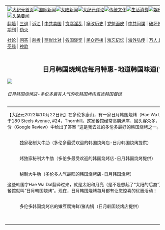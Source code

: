 <a name="1" id="1" target="_blank"></a><span id="1"></span>
<table align=center border="0"><tr><td colspan="2" VALIGN=TOP><a href="https://github.com/19920513/djy/blob/master/gb/nf1351518.md#1"><img src="https://raw.githubusercontent.com/19920513/www/master/t/djy/1.jpg" title="大纪元首页" alt="大纪元首页"></a><a href="https://github.com/19920513/djy/blob/master/gb/n24hr.md#1"><img src="https://raw.githubusercontent.com/19920513/www/master/t/djy/3.jpg" title="国际新闻" alt="国际新闻"></a><a href="https://github.com/19920513/djy/blob/master/gb/nsc413.md#1"><img src="https://raw.githubusercontent.com/19920513/www/master/t/djy/4.jpg" title="大陆新闻" alt="大陆新闻"></a><a href="https://github.com/19920513/djy/blob/master/gb/news392.md#1"><img src="https://raw.githubusercontent.com/19920513/www/master/t/djy/5.jpg" title="大纪元评论" alt="大纪元评论"></a><a href="https://github.com/19920513/djy/blob/master/gb/news2007.md#1"><img src="https://raw.githubusercontent.com/19920513/www/master/t/djy/6.jpg" title="传统文化" alt="传统文化"></a><a href="https://github.com/19920513/djy/blob/master/gb/news2008.md#1"><img src="https://raw.githubusercontent.com/19920513/www/master/t/djy/7.jpg" title="生活消费" alt="生活消费"></a><a href="https://github.com/19920513/djy/blob/master/gb/ncyule.md#1"><img src="https://raw.githubusercontent.com/19920513/www/master/t/djy/8.jpg" title="娱乐休闲" alt="娱乐休闲"></a><a href="https://github.com/19920513/djy/blob/master/gb/nsc1002.md#1"><img src="https://raw.githubusercontent.com/19920513/www/master/t/djy/9.jpg" title="健康" alt="健康"></a><a href="https://github.com/19920513/djy/blob/master/gb/nf6092.md#1"><img src="https://raw.githubusercontent.com/19920513/www/master/t/djy/10a.jpg" title="独家" alt="独家"></a><a href="https://github.com/19920513/djy/blob/master/gb/nf4514.md#1"><img src="https://raw.githubusercontent.com/19920513/www/master/t/djy/12a.jpg" title="头条要闻" alt="头条要闻"></a></td></tr>
<tr><td colspan="2" VALIGN=TOP><a target="_blank" href="https://github.com/19920513/www/blob/master/README.md?zsrh#1">翻墙</a> | <a target="_blank" href="https://github.com/19920513/djy/blob/master/gb/nf5657.md#1">三退</a> | <a target="_blank" href="https://github.com/19920513/djy/blob/master/gb/nf6124.md#1">诉江</a> | <a target="_blank" href="https://github.com/19920513/djy/blob/master/gb/nf1176117.md#1">中共卖国</a> | <a target="_blank" href="https://github.com/19920513/djy/blob/master/gb/nf5773.md#1">贪腐淫乱</a> | <a target="_blank" href="https://github.com/19920513/djy/blob/master/gb/nf1176115.md#1">窜改历史</a> | <a target="_blank" href="https://github.com/19920513/djy/blob/master/gb/nf1176107.md#1">党魁画皮</a> | <a target="_blank" href="https://github.com/19920513/djy/blob/master/gb/nf1320400.md#1">中共间谍</a> | <a target="_blank" href="https://github.com/19920513/djy/blob/master/gb/nf1176114.md#1">破坏传统</a> | <a target="_blank" href="https://github.com/19920513/ntdtv/blob/master/gb/prog447_1.md#1">恶贯满盈</a> | <a target="_blank" href="https://github.com/19920513/djy/blob/master/gb/ncid278.md#1">人权</a> | <a target="_blank" href="https://github.com/19920513/djy/blob/master/gb/nf1176111.md#1">迫害</a> | <a target="_blank" href="https://gitlab.com/szzdlab/mh-qikan/blob/master/README.md#1">期刊</a> | <a target="_blank" href="https://github.com/19920513/djy/blob/master/gb/nf5562.md#1">伪火</a></p><p><a target="_blank" href="https://github.com/19920513/djy/blob/master/gb/9p.md#1">社论</a> | <a target="_blank" href="https://github.com/19920513/djy/blob/master/gb/nf4378.md#1">问答</a> | <a target="_blank" href="https://github.com/19920513/djy/blob/master/gb/nf5792.md#1">剖析</a> | <a target="_blank" href="https://github.com/19920513/djy/blob/master/gb/nf5735.md#1">两岸比对</a> | <a target="_blank" href="https://github.com/19920513/djy/blob/master/gb/nf6119.md#1">各国褒奖</a> | <a target="_blank" href="https://github.com/19920513/djy/blob/master/gb/nf6120.md#1">民众声援</a> | <a target="_blank" href="https://github.com/19920513/djy/blob/master/gb/nf1188594.md#1">难忘记忆</a> | <a target="_blank" href="https://github.com/19920513/djy/blob/master/gb/nf3180.md#1">海外弘传</a> | <a target="_blank" href="https://github.com/19920513/djy/blob/master/gb/nf5410.md#1">万人上访</a> | <a target="_blank" href="https://github.com/19920513/www/blob/master/README.md?zsrh#1">平台首页</a> | <a target="_blank" href="https://github.com/19920513/djy/blob/master/gb/nf4386.md#1">支持</a> | <a target="_blank" href="https://github.com/19920513/djy/blob/master/gb/nf4389.md#1">真相</a> | <a target="_blank" href="https://github.com/19920513/djy/blob/master/gb/nf5790.md#1">圣缘</a> | <a target="_blank" href="https://github.com/19920513/djy/blob/master/gb/nf4786.md#1">神韵</a></td></tr>
<tr><td VALIGN=TOP width="626"><h2 align=center>日月韩国烧烤店每月特惠-地道韩国味道(含视频)</h2>
<img width="600" src="https://i.epochtimes.com/assets/uploads/2022/10/id13895511-18e31082109effae7df7aefb796c29c7-600x400.jpg" />
<h6>日月韩国烧烤店-多伦多最有人气的吃韩国烤肉首选韩国餐馆
</h6>
<hr>
<p>【大纪元2022年10月22日讯】在多伦多康山，有一家日月韩国烧烤（Hae Wa Dal Korean Restaurant），位于180 Steels Avenue, #24，Thornhill。这家餐馆经常高朋满座，回头客众多，为什么呢？一位客人在谷歌评价（Google Review）中给出了答案 “这是我去过的多伦多最好的韩国烧烤之一。它令我回想起韩国时光。”</p>
<figure id="attachment_13894667" aria-describedby="caption-attachment-13894667" style="width: 536px" class="wp-caption aligncenter"><a target="_blank" href="https://i.epochtimes.com/assets/uploads/2022/10/id13894667-1.-BBQ1-2.png"><img class=" wp-image-13894667" src="https://i.epochtimes.com/assets/uploads/2022/10/id13894667-1.-BBQ1-2-600x303.png" alt="" width="536" b="271" /></a><figcaption id="caption-attachment-13894667" class="wp-caption-text">独家秘制大牛肋（多伦多最受欢迎的韩国烧烤店-日月韩国烧烤提供）</figcaption></figure>
<figure id="attachment_13894670" aria-describedby="caption-attachment-13894670" style="width: 533px" class="wp-caption aligncenter"><a target="_blank" href="https://i.epochtimes.com/assets/uploads/2022/10/id13894670-2.-chopstick.png"><img class=" wp-image-13894670" src="https://i.epochtimes.com/assets/uploads/2022/10/id13894670-2.-chopstick-600x450.png" alt="" width="533" b="400" /></a><figcaption id="caption-attachment-13894670" class="wp-caption-text">烤独家秘制大牛肋（多伦多最受欢迎的韩国烧烤店-日月韩国烧烤提供）</figcaption></figure>
<figure id="attachment_13895513" aria-describedby="caption-attachment-13895513" style="width: 583px" class="wp-caption aligncenter"><a target="_blank" href="https://i.epochtimes.com/assets/uploads/2022/10/id13895513-3.-BBQ2.png"><img class=" wp-image-13895513" src="https://i.epochtimes.com/assets/uploads/2022/10/id13895513-3.-BBQ2-600x450.png" alt="" width="583" b="437" /></a><figcaption id="caption-attachment-13895513" class="wp-caption-text">秘制大牛肋（多伦多人气最旺的韩国烧烤店-日月韩国烧烤）</figcaption></figure>
<p>这些韩国字Hae Wa Dal翻译过来，就是太阳和月亮（是不是想起了“太阳的后裔”），所以顺理成章，这家<ahref="https://github.com/19920513/djy/blob/master/gb/tag/%E9%9F%A9%E5%9B%BD%E9%A4%90%E9%A6%86.md#1">韩国餐馆</a>就叫“日月韩国烧烤”。现在，日月韩国烧烤每月都有让您惊喜的优惠活动！</p>
<figure id="attachment_13889278" aria-describedby="caption-attachment-13889278" style="width: 600px" class="wp-caption aligncenter"><a target="_blank" href="https://i.epochtimes.com/assets/uploads/2022/10/id13889278-41130c44d4c303d9c9e6c7cc460e5159.jpg"><img class=" wp-image-13889278" src="https://i.epochtimes.com/assets/uploads/2022/10/id13889278-41130c44d4c303d9c9e6c7cc460e5159-600x401.jpg" alt="" width="600" b="401" /></a><figcaption id="caption-attachment-13889278" class="wp-caption-text"><ahref="https://github.com/19920513/djy/blob/master/gb/tag/%E5%A4%9A%E4%BC%A6%E5%A4%9A%E9%9F%A9%E5%9B%BD%E7%83%A7%E7%83%A4.md#1">多伦多韩国烧烤</a>店的嫩豆腐海鲜/猪肉锅（日月韩国烧烤店提供）</figcaption></figure>
<p>&nbsp;</p>
<p><!--


<p style="text-align: center;"><strong>预定座位: <ahref="tel:+1(905)709-1593"><button class="button success round" style="border-radius: 300px; border-color: #4a831c; background-color: #ea5a02; color: white; padding: 0.5em 1em; font-size: 100%;">(905)709-1593</button></a></strong></p>


--></p>
<p style="text-align: center; padding-top: 0px; margin-top: -10px;"><strong><ahref="http://www.haewadaltoronto.ca"><button class="button success round" style="border-radius: 850px; border-color: #4a831c; background-color: #5da423; color: white; font-size: 110%; padding: 1em 1em;">立即登录官网查看本月优惠信息</button></a></strong></p>
<p>如果你带着小朋友来一起吃饭，别忘了点这道菜: 炸猪排<span style="font-weight: 400;">?</span><span style="font-weight: 400;">(Deep fried pork cutlet with rice and special sauce)</span>。这是小孩子们最喜欢的“香口”。外脆里嫩，咬一口下去，脆爽爽的，香香的，份量还很大。而且还配了切成薄片的西红柿，青瓜和生菜，让小朋友在吃美食的同时，又补充了维生素C。好吃又健康哟。</p>
<figure id="attachment_13881779" aria-describedby="caption-attachment-13881779" style="width: 600px" class="wp-caption aligncenter"><a target="_blank" href="https://i.epochtimes.com/assets/uploads/2022/10/id13881779-d94c2d6085831801cec0c43ee3d3daec.jpg"><img class="size-large wp-image-13881779" src="https://i.epochtimes.com/assets/uploads/2022/10/id13881779-d94c2d6085831801cec0c43ee3d3daec-600x401.jpg" alt="" width="600" b="401" /></a><figcaption id="caption-attachment-13881779" class="wp-caption-text">炸猪排（最有韩式料理特色的多伦多日月韩国烧烤店 提供）</figcaption></figure>
<p>对于年糕，你可以要求少辣，也可酱油炒年糕（菜单上没有，不过你可以问一下他们，如果他们不忙的话^^）</p>
<figure id="attachment_13894680" aria-describedby="caption-attachment-13894680" style="width: 600px" class="wp-caption aligncenter"><a target="_blank" href="https://i.epochtimes.com/assets/uploads/2022/10/id13894680-21b91365aff9aeb52048f7f7d730f43b.jpg"><img class="size-large wp-image-13894680" src="https://i.epochtimes.com/assets/uploads/2022/10/id13894680-21b91365aff9aeb52048f7f7d730f43b-600x438.jpg" alt="" width="600" b="438" /></a><figcaption id="caption-attachment-13894680" class="wp-caption-text">辣炒年糕（多伦多最受欢迎的韩国烧烤店-日月韩国烧烤提供）</figcaption></figure>
<p>如果全家来吃，不妨点一个3-4人份或5-6人份的“日月家庭烧烤套餐 ”(Hae Wa Dal Family BBQ Combo)。<span style="font-weight: 400;">无论是冬天还是夏天，这都是众多客人的首选。</span></p>
<p>当然，两个人来吃烧烤也非常合算。只要点2人份的烧烤，他们就会附送米饭，大酱汤和小菜。有饭有烤肉有汤有小菜，吃得又暖心又饱肚又解馋。</p>
<p><a width="640" b="360" src=""></a><a href="https://di88ceki78g29.cloudfront.net/H8kKz6zmq"><img width="600" src="https://raw.githubusercontent.com/19920513/djy/master/gb/300/djtsp.jpg" title="进入原文观看"  alt="进入原文观看"></a><h3 align=center>(视频.国内建议下载<a href="https://github.com/19920513/www/blob/master/README.md#8">翻墙软件</a>进入原文观看)</h3><a src="https://www.youtube.com/embed/q4vX3ZsuHps?feature=oembed" frameborder="0" allow="accelerometer; autoplay; clipboard-write; encrypted-media; gyroscope; picture-in-picture" allowfullscreen title="多伦多最诱人的韩国烧烤就是日月韩国烧烤（Ha Wa Dal Korean BBQ)。回头客最多。来多伦多一游不可不去此处解馋。就在180 Steeles Ave W, #24, Thornhill."></a></p>
<figure id="attachment_13894691" aria-describedby="caption-attachment-13894691" style="width: 600px" class="wp-caption aligncenter"><a target="_blank" href="https://i.epochtimes.com/assets/uploads/2022/10/id13894691-3f3e533fd2bedb67ff82f7d6f13b656e.jpg"><img class="size-large wp-image-13894691" src="https://i.epochtimes.com/assets/uploads/2022/10/id13894691-3f3e533fd2bedb67ff82f7d6f13b656e-600x401.jpg" alt="" width="600" b="401" /></a><figcaption id="caption-attachment-13894691" class="wp-caption-text">烤五花肉（多伦多最受欢迎的韩国烧烤店-日月韩国烧烤提供）</figcaption></figure>
<figure id="attachment_13894692" aria-describedby="caption-attachment-13894692" style="width: 427px" class="wp-caption aligncenter"><a target="_blank" href="https://i.epochtimes.com/assets/uploads/2022/10/id13894692-8010b9b57db2709788c1b0fdd08a026d.png"><img class="size-full wp-image-13894692" src="https://i.epochtimes.com/assets/uploads/2022/10/id13894692-8010b9b57db2709788c1b0fdd08a026d.png" alt="" width="427" b="353" /></a><figcaption id="caption-attachment-13894692" class="wp-caption-text">烤五花肉（多伦多人气最旺的韩国烧烤店-日月韩国烧烤提供）</figcaption></figure>
<figure id="attachment_13894701" aria-describedby="caption-attachment-13894701" style="width: 566px" class="wp-caption aligncenter"><a target="_blank" href="https://i.epochtimes.com/assets/uploads/2022/10/id13894701-Screenshot-2022-12-29-180133.png"><img class=" wp-image-13894701" src="https://i.epochtimes.com/assets/uploads/2022/10/id13894701-Screenshot-2022-12-29-180133-600x505.png" alt="" width="566" b="476" /></a><figcaption id="caption-attachment-13894701" class="wp-caption-text">多伦多最受欢迎的正宗韩国烧烤店-日月韩国烧烤提供</figcaption></figure>
<p>&nbsp;</p>
<p style="text-align: center; padding-top: 0px; margin-top: -10px;"><strong><ahref="http://www.haewadaltoronto.ca"><button class="button success round" style="border-radius: 850px; border-color: #4a831c; background-color: #5da423; color: white; font-size: 110%; padding: 1em 1em;">立即登录官网查看本月优惠信息</button></a></strong></p>
<p style="text-align: center;"><strong>预定座位: <ahref="tel:+1(905) 709-1593"><button class="button success round" style="border-radius: 300px; border-color: #4a831c; background-color: #ea5a02; color: white; padding: 0.5em 1em; font-size: 100%;">(905) 709-1593</button></a></strong></p>
<h2><ahref="https://github.com/19920513/djy/blob/master/gb/tag/%E5%A4%9A%E4%BC%A6%E5%A4%9A%E9%9F%A9%E5%9B%BD%E7%83%A7%E7%83%A4.md#1">多伦多韩国烧烤</a>店-“日月韩国烧烤”与众不同：</h2>
<p><span style="font-weight: 400;">他家腌制的烤独家秘制大牛肋(Marinated Premium beef short ribs) ，还有非腌制的独</span><span style="font-weight: 400;">特调味烤牛腰肉</span><span style="font-weight: 400;">（Seasoned premium beef）。听着吱吱响的烤肉声，烧烤的香味飘到门外，有多馋人！不仅是烤牛排的美味让客人开心，份量足，小菜多，也是客人在“谷歌评价（Google Review）” 上的留言。</span></p>
<figure id="attachment_13894695" aria-describedby="caption-attachment-13894695" style="width: 600px" class="wp-caption aligncenter"><a target="_blank" href="https://i.epochtimes.com/assets/uploads/2022/10/id13894695-59afb7c2487e3739ddcaf9b6afad996e.jpg"><img class="size-large wp-image-13894695" src="https://i.epochtimes.com/assets/uploads/2022/10/id13894695-59afb7c2487e3739ddcaf9b6afad996e-600x401.jpg" alt="" width="600" b="401" /></a><figcaption id="caption-attachment-13894695" class="wp-caption-text">烤香味猪排骨（多伦多最受欢迎的韩国烧烤店-日月韩国烧烤提供）</figcaption></figure>
<p><span style="font-weight: 400;">说起烧烤，就会顺带把火锅带出来，他俩好像两兄弟。尤其天寒地冻的时候，来一个牛骨部队火锅? （Hot Pot, 自己选配菜），可以感受到军人们吃起来，呼噜呼噜，连面带肉，带年糕、香肠、高汤粉丝、豆腐的热辣辣，真够开胃的！还有好多菜，他家菜的品种忒多了。</span></p>
<figure id="attachment_13880398" aria-describedby="caption-attachment-13880398" style="width: 600px" class="wp-caption aligncenter"><a target="_blank" href="https://i.epochtimes.com/assets/uploads/2022/10/id13880398-80ec2af8bd7681c1917e3d088f242036.jpg"><img class="size-large wp-image-13880398" src="https://i.epochtimes.com/assets/uploads/2022/10/id13880398-80ec2af8bd7681c1917e3d088f242036-600x401.jpg" alt="" width="600" b="401" /></a><figcaption id="caption-attachment-13880398" class="wp-caption-text">最有特色的韩餐“牛骨部队火锅”（多伦多人气最旺的<ahref="https://github.com/19920513/djy/blob/master/gb/tag/%E9%9F%A9%E5%9B%BD%E7%83%A4%E8%82%89%E5%BA%97.md#1">韩国烤肉店</a>-日月<ahref="https://github.com/19920513/djy/blob/master/gb/tag/%E9%9F%A9%E5%9B%BD%E9%A4%90%E9%A6%86.md#1">韩国餐馆</a> 提供）</figcaption></figure>
<figure id="attachment_13894696" aria-describedby="caption-attachment-13894696" style="width: 600px" class="wp-caption aligncenter"><a target="_blank" href="https://i.epochtimes.com/assets/uploads/2022/10/id13894696-6ea9af8d4572dfb9de8582562cad6037.jpg"><img class="size-large wp-image-13894696" src="https://i.epochtimes.com/assets/uploads/2022/10/id13894696-6ea9af8d4572dfb9de8582562cad6037-600x401.jpg" alt="" width="600" b="401" /></a><figcaption id="caption-attachment-13894696" class="wp-caption-text">烤牛肉火锅（多伦多著名的韩国烧烤店-日月韩国烧烤提供）</figcaption></figure>
<p><!--


<p style="text-align: center;"><strong>预定座位: <ahref="tel:+1(905) 709-1593"><button class="button success round" style="border-radius: 300px; border-color: #4a831c; background-color: #ea5a02; color: white; padding: 0.5em 1em; font-size: 100%;">(905) 709-1593</button></a></strong></p>


--></p>
<p style="text-align: center; padding-top: 0px; margin-top: -10px;"><strong><ahref="http://www.haewadaltoronto.ca"><button class="button success round" style="border-radius: 850px; border-color: #4a831c; background-color: #ea5a02; color: white; font-size: 110%; padding: 1em 1em;">立即预定席位</button></a></strong></p>
<h2>深受华人喜爱的多伦多烧烤店-日月韩国烧烤餐馆为您推荐几款华人心头最爱：</h2>
<h3>1，烤秘制梅花肉（Fresh premium pork belly marinated）</h3>
<figure id="attachment_13880401" aria-describedby="caption-attachment-13880401" style="width: 600px" class="wp-caption aligncenter"><a target="_blank" href="https://i.epochtimes.com/assets/uploads/2022/10/id13880401-858e3111e7bb685a5c046b468ff31dd3.jpg"><img class="size-large wp-image-13880401" src="https://i.epochtimes.com/assets/uploads/2022/10/id13880401-858e3111e7bb685a5c046b468ff31dd3-600x401.jpg" alt="" width="600" b="401" /></a><figcaption id="caption-attachment-13880401" class="wp-caption-text">独家秘制烤梅花肉（正宗的韩式料理-多伦多韩国烧烤餐馆 提供）</figcaption></figure>
<h3><strong>2，菜包肉 ( Napa wraps with pork )</strong></h3>
<figure id="attachment_13894698" aria-describedby="caption-attachment-13894698" style="width: 600px" class="wp-caption aligncenter"><a target="_blank" href="https://i.epochtimes.com/assets/uploads/2022/10/id13894698-7d47596839193b5e028c72fd943eb3ab.jpg"><img class="size-large wp-image-13894698" src="https://i.epochtimes.com/assets/uploads/2022/10/id13894698-7d47596839193b5e028c72fd943eb3ab-600x475.jpg" alt="" width="600" b="475" /></a><figcaption id="caption-attachment-13894698" class="wp-caption-text">菜包肉（多伦多正宗韩国烧烤店-日月韩国烧烤提供）</figcaption></figure>
<figure id="attachment_13894702" aria-describedby="caption-attachment-13894702" style="width: 600px" class="wp-caption aligncenter"><a target="_blank" href="https://i.epochtimes.com/assets/uploads/2022/10/id13894702-Screenshot-2022-12-29-180133.png"><img class="size-large wp-image-13894702" src="https://i.epochtimes.com/assets/uploads/2022/10/id13894702-Screenshot-2022-12-29-180133-600x505.png" alt="" width="600" b="505" /></a><figcaption id="caption-attachment-13894702" class="wp-caption-text">多伦多最受欢迎的正宗韩国烧烤店-日月韩国烧烤</figcaption></figure>
<p>&nbsp;</p>
<p style="text-align: center; padding-top: 0px; margin-top: -10px;"><strong><ahref="http://www.haewadaltoronto.ca"><button class="button success round" style="border-radius: 850px; border-color: #4a831c; background-color: #ea5a02; color: white; font-size: 110%; padding: 1em 1em;">立即预定席位</button></a></strong></p>
<h3>3，<strong>鲜辣蟹 / 酱蟹 ( Fresh raw crabs marinated in spicy sauce Or? crab marinated in soy sauce )</strong></h3>
<figure id="attachment_13894709" aria-describedby="caption-attachment-13894709" style="width: 600px" class="wp-caption aligncenter"><a target="_blank" href="https://i.epochtimes.com/assets/uploads/2022/10/id13894709-db64e9513e8a2f9772e10b303ac91a41.jpg"><img class="size-large wp-image-13894709" src="https://i.epochtimes.com/assets/uploads/2022/10/id13894709-db64e9513e8a2f9772e10b303ac91a41-600x340.jpg" alt="" width="600" b="340" /></a><figcaption id="caption-attachment-13894709" class="wp-caption-text">鲜辣蟹 / 酱蟹（多伦多正宗韩国烧烤店-日月韩国烧烤提供）</figcaption></figure>
<figure id="attachment_13894712" aria-describedby="caption-attachment-13894712" style="width: 600px" class="wp-caption aligncenter"><a target="_blank" href="https://i.epochtimes.com/assets/uploads/2022/10/id13894712-db4fbdf273d54c2b54bad2d310843272.jpg"><img class="size-large wp-image-13894712" src="https://i.epochtimes.com/assets/uploads/2022/10/id13894712-db4fbdf273d54c2b54bad2d310843272-600x401.jpg" alt="" width="600" b="401" /></a><figcaption id="caption-attachment-13894712" class="wp-caption-text">鲜辣蟹 / 酱蟹（多伦多正宗韩国烧烤店-日月韩国烧烤提供）</figcaption></figure>
<h3>4，烤牛肚（Grilled chitterlings）和烤猪颈肉（Grilled Pork Jowl）</h3>
<figure id="attachment_13895492" aria-describedby="caption-attachment-13895492" style="width: 600px" class="wp-caption aligncenter"><a target="_blank" href="https://i.epochtimes.com/assets/uploads/2022/10/id13895492-775f37a4c9034272b3373748b5690a68.jpg"><img class="size-large wp-image-13895492" src="https://i.epochtimes.com/assets/uploads/2022/10/id13895492-775f37a4c9034272b3373748b5690a68-600x388.jpg" alt="" width="600" b="388" /></a><figcaption id="caption-attachment-13895492" class="wp-caption-text">烤牛肚（多伦多人气最旺的韩国烧烤店-日月韩国烧烤提供）</figcaption></figure>
<figure id="attachment_13895486" aria-describedby="caption-attachment-13895486" style="width: 600px" class="wp-caption aligncenter"><a target="_blank" href="https://i.epochtimes.com/assets/uploads/2022/10/id13895486-b01a5b647761724d09c77c7dae5185e6.jpg"><img class="size-large wp-image-13895486" src="https://i.epochtimes.com/assets/uploads/2022/10/id13895486-b01a5b647761724d09c77c7dae5185e6-600x385.jpg" alt="" width="600" b="385" /></a><figcaption id="caption-attachment-13895486" class="wp-caption-text">烤猪颈肉（多伦多最受欢迎的韩国烧烤店-日月韩国烧烤提供）</figcaption></figure>
<h3>5，各种汤- 牛肉排骨汤/香辣牛肉汤/鲜辣鳕鱼汤（排骨汤/香辣牛肉汤/香辣鳕鱼炖）</h3>
<figure id="attachment_13895498" aria-describedby="caption-attachment-13895498" style="width: 600px" class="wp-caption aligncenter"><a target="_blank" href="https://i.epochtimes.com/assets/uploads/2022/10/id13895498-b8361c77b21433f1bcce7b9b9c455690.jpg"><img class="size-large wp-image-13895498" src="https://i.epochtimes.com/assets/uploads/2022/10/id13895498-b8361c77b21433f1bcce7b9b9c455690-600x401.jpg" alt="" width="600" b="401" /></a><figcaption id="caption-attachment-13895498" class="wp-caption-text">牛肉排骨汤（多伦多正宗韩国烧烤店-日月韩国烧烤提供）</figcaption></figure>
<p>还有好多好多，您慢慢品尝吧。多伦多韩国烧烤店-日月韩国烧烤让您的胃温暖，让您的朋友和家人更温暖。更多优惠和特价请看他们的中文官网。</p>
<figure id="attachment_13894701" aria-describedby="caption-attachment-13894701" style="width: 600px" class="wp-caption aligncenter"><a target="_blank" href="https://i.epochtimes.com/assets/uploads/2022/10/id13894701-Screenshot-2022-12-29-180133.png"><img class="size-large wp-image-13894701" src="https://i.epochtimes.com/assets/uploads/2022/10/id13894701-Screenshot-2022-12-29-180133-600x505.png" alt="" width="600" b="505" /></a><figcaption id="caption-attachment-13894701" class="wp-caption-text">多伦多最受欢迎的正宗韩国烧烤店-日月韩国烧烤</figcaption></figure>
<p>&nbsp;</p>
<p style="text-align: center; padding-top: 0px; margin-top: -10px;"><strong><ahref="http://www.haewadaltoronto.ca"><button class="button success round" style="border-radius: 850px; border-color: #4a831c; background-color: #ea5a02; color: white; font-size: 110%; padding: 1em 1em;">立即预定席位</button></a></strong></p>
<p>爱美食，爱烤肉，爱韩国料理的多伦多的朋友们，一定要认得这家的门面哦，它是这样的（见下图）。</p>
<h2><ahref="https://i.epochtimes.com/assets/uploads/2022/10/id13850453-HaeWaDal_PDF_Page_59.jpg"><img class="wp-image-13850453 aligncenter" src="https://i.epochtimes.com/assets/uploads/2022/10/id13850453-HaeWaDal_PDF_Page_59-600x899.jpg" alt="" width="333" b="500" /></a></h2>
<figure id="attachment_13895502" aria-describedby="caption-attachment-13895502" style="width: 600px" class="wp-caption aligncenter"><a target="_blank" href="https://i.epochtimes.com/assets/uploads/2022/10/id13895502-b2ccb129a630146ba45808627d504940.jpg"><img class="size-large wp-image-13895502" src="https://i.epochtimes.com/assets/uploads/2022/10/id13895502-b2ccb129a630146ba45808627d504940-600x593.jpg" alt="" width="600" b="593" /></a><figcaption id="caption-attachment-13895502" class="wp-caption-text">海鲜葱油饼(多伦多最受欢迎的正宗韩国烧烤店-日月韩国烧烤)</figcaption></figure>
<figure id="attachment_13895505" aria-describedby="caption-attachment-13895505" style="width: 600px" class="wp-caption aligncenter"><a target="_blank" href="https://i.epochtimes.com/assets/uploads/2022/10/id13895505-c4c77c0d43313842ed558b2a469aa184.jpg"><img class="size-large wp-image-13895505" src="https://i.epochtimes.com/assets/uploads/2022/10/id13895505-c4c77c0d43313842ed558b2a469aa184-600x401.jpg" alt="" width="600" b="401" /></a><figcaption id="caption-attachment-13895505" class="wp-caption-text">多伦多人气最旺的韩国烧烤店-日月韩国烧烤</figcaption></figure>
<h2>日月韩国烧烤 （Hae Wa Dal Korean Restaurant）-多伦多韩国餐馆：</h2>
<p style="text-align: left;">地址：180 Steeles Avenue West, Unit24, Thornhill ON L4J 2L1</p>
<p style="text-align: left;">营业时间：每天中午11:30 &#8211; 晚上23:00</p>
<p>欢迎到中文官网<span lang="ZH-TW">了解详情，并且在</span>Instagram, Facebook <span lang="ZH-TW">和</span>Tripadvisor?<span lang="ZH-TW">关注多伦多正宗的韩国烧烤店-日月韩国烧烤店。</span></p>
<p><a style="border: 0;" src="https://www.google.com/maps/embed?pb=!1m18!1m12!1m3!1d2879.8211366283413!2d-79.42840168449759!3d43.797324379116596!2m3!1f0!2f0!3f0!3m2!1i1024!2i768!4f13.1!3m3!1m2!1s0x882b2c5570498c57%3A0xc83b57d040c158f!2s180%20Steeles%20Ave%20W%2C%20Thornhill%2C%20ON%20L4J%202L1!5e0!3m2!1sen!2sca!4v1666720291280!5m2!1sen!2sca" width="600" b="450" allowfullscreen="allowfullscreen" data-mce-fragment="1"></a></p>

<hr>
<hr>

<strong>相关新闻：</strong>
<li><a href="https://github.com/19920513/djy/blob/master/gb/22/12/14/n13884973.md#1">免疫11(Immun11) 奇效系列Ⅳ_血液病篇</a></li>
<li><a href="https://github.com/19920513/djy/blob/master/gb/18/10/22/n10801420.md#1">多伦多致远冷暖公司安装暖炉特惠活动</a></li>
<li><a href="https://github.com/19920513/djy/blob/master/gb/22/11/28/n13874827.md#1">免疫11(Immun11) 奇效系列Ⅲ_呼吸道疾病篇</a></li>
<li><a href="https://github.com/19920513/djy/blob/master/gb/22/11/18/n13868714.md#1">免疫11(Immun11)的奇效系列II_抑郁症篇</a></li>
<li><a href="https://github.com/19920513/djy/blob/master/gb/22/11/9/n13862836.md#1">Lisa’s 名牌化妆品圣诞开仓特卖</a></li>
<li><a href="https://github.com/19920513/djy/blob/master/gb/22/10/31/n13856646.md#1">免疫11(Immun11) 奇效系列I- 新冠病毒篇</a></li>
<li><a href="https://github.com/19920513/djy/blob/master/gb/22/9/19/n13828468.md#1">Sample Sale Guys冬装样品大甩卖搬到更大新场地！</a></li>
<li><a href="https://github.com/19920513/djy/blob/master/gb/22/4/28/n13722700.md#1">更换Carrier冷暖一体机，独家补贴达$7,800</a></li>
<li><a href="https://github.com/19920513/djy/blob/master/gb/21/7/22/n13107718.md#1">Lisa’s 名牌化妆品春季开仓特卖</a></li>
<hr>


<strong>编辑推荐：</strong>
<li><a href="https://github.com/19920513/djy/blob/master/gb/13/9/29/n3974789.md?dfh#1" target="_blank">善良女子被中共投男牢</a></li><li><a href="https://github.com/tsiac2612/djy/blob/master/gb/18/10/4/n10761251.md#1" target="_blank">谭松：对大地主刘文彩庄园的采访</a></li><li><a href="https://github.com/tsiac2612/djy/blob/master/gb/8/5/11/n2112872.md#1" target="_blank">法轮功受难中重建中华价值观</a></li><hr>


<strong>热门新闻：</strong>
<li><a href="https://github.com/19920513/djy/blob/master/gb/22/12/27/n13893016.md#1">《推背图》预言江泽民死亡和其后瘟疫惨象</a></li>
<li><a href="https://github.com/19920513/djy/blob/master/gb/22/12/23/n13890728.md#1">【百年真相】十万人命当儿戏 中共大规模杀人</a></li>
<li><a href="https://github.com/19920513/djy/blob/master/gb/22/12/26/n13891849.md#1">【未解之谜】预言家珍妮之一 肯尼迪家族的“诅咒”</a></li>
<li><a href="https://github.com/19920513/djy/blob/master/gb/22/12/24/n13891107.md#1">出生七年才说话 轮回转生为一人</a></li>
<li><a href="https://github.com/19920513/djy/blob/master/gb/22/12/22/n13889893.md#1">沁园春?贺神韵2023全球巡演</a></li>
<li><a href="https://github.com/19920513/djy/blob/master/gb/22/12/31/n13896430.md#1">【十字路口】传中共放“阳”出国 让大疫重演？</a></li>
<li><a href="https://github.com/19920513/djy/blob/master/gb/22/12/31/n13895971.md#1">【车评】比电动车更实用 2022 Lexus NX 450h+ F Sport Handling AWD</a></li>
<li><a href="https://github.com/19920513/djy/blob/master/gb/22/12/30/n13895644.md#1">【中国禁闻特别节目】2022年度十大中国禁闻完整版</a></li>
<li><a href="https://github.com/19920513/djy/blob/master/gb/22/12/30/n13895524.md#1">2022年10条获奖微信 最惊怵的话是什么？</a></li>
<li><a href="https://github.com/19920513/djy/blob/master/gb/22/12/29/n13894594.md#1">中共歼11在南海逼近美侦察机 相距不到3米</a></li>
<li><a href="https://github.com/19920513/djy/blob/master/gb/22/12/30/n13895124.md#1">北京女子投诉录音曝光：医院尸体摞着堆放</a></li>
<li><a href="https://github.com/19920513/djy/blob/master/gb/22/12/30/n13894733.md#1">黄安曝中国殡仪馆火化大排长龙 网民诉惨状</a></li>
<li><a href="https://github.com/19920513/djy/blob/master/gb/22/12/31/n13895820.md#1">周晓涵要求打戏来真的 曝陈亚兰不照剧本演</a></li>
<li><a href="https://github.com/19920513/djy/blob/master/gb/22/12/29/n13894649.md#1">杨幂参股公司被爆欠债亿元 公司官方微博回应</a></li>
<li><a href="https://github.com/19920513/djy/blob/master/gb/22/12/30/n13895784.md#1">弥补获奖感言遗憾 汤唯隔空感谢丈夫和女儿</a></li>
<li><a href="https://github.com/19920513/djy/blob/master/gb/22/12/31/n13896444.md#1">李钟硕与IU公开恋情 已交往4个多月</a></li>
<li><a href="https://github.com/19920513/djy/blob/master/gb/22/12/29/n13894250.md#1">美国73岁男子以喷射客机为家 实现年少梦想</a></li>
<li><a href="https://github.com/19920513/djy/blob/master/gb/22/12/30/n13895183.md#1">在游轮上度假如何省钱？ 专家这么说</a></li>
<li><a href="https://github.com/19920513/djy/blob/master/gb/22/12/28/n13893675.md#1">尿频影响睡眠 3种常见夜尿症及治疗方法</a></li>
<li><a href="https://github.com/19920513/djy/blob/master/gb/22/12/29/n13894434.md#1">含维生素K1的绿叶蔬菜可降低晚年骨折风险</a></li>
<li><a href="https://github.com/19920513/djy/blob/master/gb/22/12/28/n13893668.md#1">让厨房台面焕然一新 简单又省钱的布置技巧</a></li>
<hr>

<strong>本文转自<a href="https://www.epochtimes.com">大纪元</a>（国内需用<a href="https://github.com/19920513/www/blob/master/README.md#8">翻墙软件</a>才能访问）</strong><p>下载<a href="https://github.com/19920513/www/blob/master/README.md#8">翻墙软件</a>浏览原文：<a href="https://www.epochtimes.com/gb/22/10/21/n13850413.htm">日月韩国烧烤店每月特惠-地道韩国味道(含视频)</a></p><hr>

<strong>手机上长按并复制下面二维码分享本文章：</strong><br><br><img src="https://chart.apis.google.com/chart?cht=qr&chs=240x240&choe=UTF-8&chld=M|2&chl=https://github.com/19920513/djy/blob/master/gb/22/10/21/n13850413.md%231" title="分享本文章"></td><td VALIGN=TOP><a href="https://github.com/19920513/djy/blob/master/gb/16/1/21/n4622075.md?dfh#1" target="_blank"><img src="https://raw.githubusercontent.com/19920513/djy/master/gb/300/wei-f1.jpg" title="中共的伪火骗局"  alt="中共的伪火骗局"></a><br><a href="https://github.com/19920513/www/blob/master/README.md?dfh#9" target="_blank"><img src="https://raw.githubusercontent.com/19920513/djy/master/gb/300/yong-h.jpg" title="永恒的见证"  alt="永恒的见证"></a><br><a href="https://github.com/19920513/djy/blob/master/gb/13/9/29/n3974789.md?dfh#1" target="_blank"><img src="https://raw.githubusercontent.com/19920513/djy/master/gb/300/shang-lnz.jpg" title="善良女子被中共投男牢"  alt="善良女子被中共投男牢"></a><br><a href="https://github.com/19920513/djy/blob/master/gb/16/3/16/n4663449.md?dfh#1" target="_blank"><img src="https://raw.githubusercontent.com/19920513/djy/master/gb/300/huo-z3.jpg" title="警卫目击活摘器官"  alt="警卫目击活摘器官"></a><br><a href="https://github.com/19920513/djy/blob/master/gb/16/8/7/n8177641.md?dfh#1" target="_blank"><img src="https://raw.githubusercontent.com/19920513/djy/master/gb/300/huo-z4.jpg" title="证人描述活摘恐怖"  alt="证人描述活摘恐怖"></a><br><a href="https://github.com/19920513/djy/blob/master/gb/10/4/19/n2881569.md?dfh#1" target="_blank"><img src="https://raw.githubusercontent.com/19920513/djy/master/gb/300/huo-z1.jpg" title="揭开活摘器官黑幕"  alt="揭开活摘器官黑幕"></a><br><a href="https://github.com/19920513/djy/blob/master/gb/10/11/7/n3077476.md?dfh#1" target="_blank"><img src="https://raw.githubusercontent.com/19920513/djy/master/gb/300/ma-ks.jpg" title="马克思的成魔之路"  alt="马克思的成魔之路"></a><br><a href="https://github.com/19920513/djy/blob/master/gb/14/6/9/n4173977.md?dfh#1" target="_blank"><img src="https://raw.githubusercontent.com/19920513/djy/master/gb/300/chang-zs.jpg" title="藏字石 蕴天机"  alt="藏字石 蕴天机"></a><br><a href="https://github.com/19920513/djy/blob/master/gb/18/5/10/n10381511.md?dfh#1" target="_blank"><img src="https://raw.githubusercontent.com/19920513/djy/master/gb/300/st1.jpg" title="关注三亿人三退"  alt="关注三亿人三退"></a><br><a href="https://github.com/19920513/djy/blob/master/gb/18/3/21/n10237682.md?dfh#1" target="_blank"><img src="https://raw.githubusercontent.com/19920513/djy/master/gb/300/jie-t.jpg" title="解体中共复兴中华"  alt="解体中共复兴中华"></a><br><a href="https://github.com/19920513/djy/blob/master/gb/9/2/9/n2422991.md?dfh#1" target="_blank"><img src="https://raw.githubusercontent.com/19920513/djy/master/gb/300/gao-zs.jpg" title="中共迫害良心律师"  alt="中共迫害良心律师"></a><br><a href="https://github.com/19920513/djy/blob/master/gb/18/12/9/n10900044.md?dfh#1" target="_blank"><img src="https://raw.githubusercontent.com/19920513/djy/master/gb/300/sj1.jpg" title="三百多万人举报江泽民"  alt="三百多万人举报江泽民"></a><br><a href="https://github.com/19920513/djy/blob/master/gb/18/8/28/n10672014.md?dfh#1" target="_blank"><img src="https://raw.githubusercontent.com/19920513/djy/master/gb/300/sj2.jpg" title="这些官员为何起诉江泽民"  alt="这些官员为何起诉江泽民"></a><br><a href="https://github.com/19920513/djy/blob/master/gb/8/12/18/n2367165.md?dfh#1" target="_blank"><img src="https://raw.githubusercontent.com/19920513/djy/master/gb/300/liangan.jpg" title="海峡两岸的强烈对比"  alt="海峡两岸的强烈对比"></a><br><a href="https://github.com/19920513/djy/blob/master/gb/15/12/10/n4593139.md?dfh#1" target="_blank"><img src="https://raw.githubusercontent.com/19920513/djy/master/gb/300/jia-ndzl.jpg" title="加拿大总理的贺信"  alt="加拿大总理的贺信"></a><br><a href="https://github.com/19920513/djy/blob/master/gb/11/6/17/n3289382.md?dfh#1" target="_blank"><img src="https://raw.githubusercontent.com/19920513/djy/master/gb/300/xiao-wd.jpg" title="探寻真相兼听则明"  alt="探寻真相兼听则明"></a><br><a href="https://github.com/19920513/djy/blob/master/gb/18/10/27/n10812623.md?dfh#1" target="_blank"><img src="https://raw.githubusercontent.com/19920513/djy/master/gb/300/yindu.jpg" title="印度媒体报道东方"  alt="印度媒体报道东方"></a><br><a href="https://github.com/19920513/djy/blob/master/gb/18/6/9/n10469652.md?dfh#1" target="_blank"><img src="https://raw.githubusercontent.com/19920513/djy/master/gb/300/xie-j.jpg" title="不一样的海外校园"  alt="不一样的海外校园"></a><br><a href="https://github.com/19920513/djy/blob/master/gb/7/4/5/n1669415.md?dfh#1" target="_blank"><img src="https://raw.githubusercontent.com/19920513/djy/master/gb/300/li-up.jpg" title="从大师到徒弟的传奇"  alt="从大师到徒弟的传奇"></a><br><a href="https://github.com/19920513/djy/blob/master/gb/17/5/26/n9191512.md?dfh#1" target="_blank"><img src="https://raw.githubusercontent.com/19920513/djy/master/gb/300/zfl2.jpg" title="亿万人与东方一本奇书"  alt="亿万人与东方一本奇书"></a><br><a href="https://github.com/19920513/djy/blob/master/gb/13/11/27/n4020290.md?dfh#1" target="_blank"><img src="https://raw.githubusercontent.com/19920513/djy/master/gb/300/zhen-h.jpg" title="大陆见不到的震撼场面"  alt="大陆见不到的震撼场面"></a><br><a href="https://github.com/19920513/djy/blob/master/gb/15/7/17/n4482910.md?dfh#1" target="_blank"><img src="https://raw.githubusercontent.com/19920513/djy/master/gb/300/dalu-sk.jpg" title="人心向善 大陆当初盛况"  alt="人心向善 大陆当初盛况"></a><br><a href="https://github.com/19920513/djy/blob/master/gb/19/1/5/n10955468.md?dfh#1" target="_blank"><img src="https://raw.githubusercontent.com/19920513/djy/master/gb/300/zfl1.jpg" title="追寻真理 这书讲什么"  alt="追寻真理 这书讲什么"></a><br><a href="https://github.com/19920513/www/blob/master/README.md?dfh#1" target="_blank"><img src="https://raw.githubusercontent.com/19920513/djy/master/gb/300/fq1.jpg" title="下载免费翻墙软件"  alt="下载免费翻墙软件"></a><br></td></tr></table>
